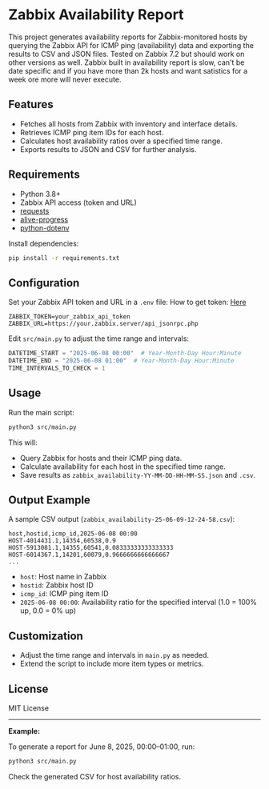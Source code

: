 # Zabbix Availability Report

This project generates availability reports for Zabbix-monitored hosts by querying the Zabbix API for ICMP ping (availability) data and exporting the results to CSV and JSON files.
Tested on Zabbix 7.2 but should work on other versions as well.
Zabbix built in availability report is slow, can't be date specific and if you have more than 2k hosts and want satistics for a week ore more will never execute. 

## Features

- Fetches all hosts from Zabbix with inventory and interface details.
- Retrieves ICMP ping item IDs for each host.
- Calculates host availability ratios over a specified time range.
- Exports results to JSON and CSV for further analysis.

## Requirements

- Python 3.8+
- Zabbix API access (token and URL)
- [requests](https://pypi.org/project/requests/)
- [alive-progress](https://pypi.org/project/alive-progress/)
- [python-dotenv](https://pypi.org/project/python-dotenv/)

Install dependencies:

```bash
pip install -r requirements.txt
```

## Configuration

Set your Zabbix API token and URL in a `.env` file:
How to get token: [Here](https://www.zabbix.com/documentation/current/en/manual/web_interface/frontend_sections/users/api_tokens)
```
ZABBIX_TOKEN=your_zabbix_api_token
ZABBIX_URL=https://your.zabbix.server/api_jsonrpc.php
```

Edit `src/main.py` to adjust the time range and intervals:

```python
DATETIME_START = "2025-06-08 00:00"  # Year-Month-Day Hour:Minute
DATETIME_END = "2025-06-08 01:00"  # Year-Month-Day Hour:Minute
TIME_INTERVALS_TO_CHECK = 1
```

## Usage

Run the main script:

```bash
python3 src/main.py
```

This will:

- Query Zabbix for hosts and their ICMP ping data.
- Calculate availability for each host in the specified time range.
- Save results as `zabbix_availability-YY-MM-DD-HH-MM-SS.json` and `.csv`.

## Output Example

A sample CSV output (`zabbix_availability-25-06-09-12-24-58.csv`):

```
host,hostid,icmp_id,2025-06-08 00:00
HOST-4014431.1,14354,60538,0.9
HOST-5913081.1,14355,60541,0.08333333333333333
HOST-6014367.1,14201,60079,0.9666666666666667
...
```

- `host`: Host name in Zabbix
- `hostid`: Zabbix host ID
- `icmp_id`: ICMP ping item ID
- `2025-06-08 00:00`: Availability ratio for the specified interval (1.0 = 100% up, 0.0 = 0% up)

## Customization

- Adjust the time range and intervals in `main.py` as needed.
- Extend the script to include more item types or metrics.

## License

MIT License

---

**Example:**

To generate a report for June 8, 2025, 00:00–01:00, run:

```bash
python3 src/main.py
```

Check the generated CSV for host availability ratios.